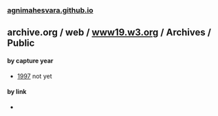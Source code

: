 ### [agnimahesvara.github.io](agnimahesvara.github.io)

## archive.org / web / [www19.w3.org](../../) / Archives / Public

#### by capture year
* [1997](0519970000000000*/) not yet

#### by link
* []()
